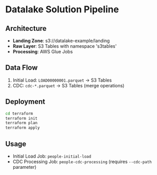 # Datalake Solution Pipeline

## Architecture
- **Landing Zone**: s3://datalake-example/landing
- **Raw Layer**: S3 Tables with namespace 's3tables'
- **Processing**: AWS Glue Jobs

## Data Flow
1. Initial Load: `LOAD00000001.parquet` → S3 Tables
2. CDC: `cdc-*.parquet` → S3 Tables (merge operations)

## Deployment
```bash
cd terraform
terraform init
terraform plan
terraform apply
```

## Usage
- Initial Load Job: `people-initial-load`
- CDC Processing Job: `people-cdc-processing` (requires `--cdc-path` parameter)